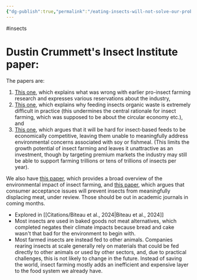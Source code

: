```yaml
---
{"dg-publish":true,"permalink":"/eating-insects-will-not-solve-our-problems/","created":"2025-10-23T17:42:42.422+01:00","updated":"2025-10-23T18:06:08.634+01:00"}
---
```


#insects 

# Dustin Crummett's Insect Institute paper:
The papers are:

1. [This one](https://www.nature.com/articles/s44264-024-00042-0), which explains what was wrong with earlier pro-insect farming research and expresses various reservations about the industry,
2. [This one](https://www.sciencedirect.com/science/article/pii/S235255092400191X), which explains why feeding insects organic waste is extremely difficult in practice (this undermines the central rationale for insect farming, which was supposed to be about the circular economy etc.), and
3. [This one](https://www.sciencedirect.com/science/article/pii/S2949824424001587), which argues that it will be hard for insect-based feeds to be economically competitive, leaving them unable to meaningfully address environmental concerns associated with soy or fishmeal. (This limits the growth potential of insect farming and leaves it unattractive as an investment, though by targeting premium markets the industry may still be able to support farming trillions or tens of trillions of insects per year).

We also have [this paper](https://ecoevorxiv.org/repository/view/6919/), which provides a broad overview of the environmental impact of insect farming, and [this paper](https://ecoevorxiv.org/repository/view/6920/), which argues that consumer acceptance issues will prevent insects from meaningfully displacing meat, under review. Those should be out in academic journals in coming months.

- Explored in [[Citations/Biteau et al., 2024\|Biteau et al., 2024]]
- Most insects are used in baked goods not meat alternatives, which completed negates their climate impacts because bread and cake wasn't that bad for the environment to begin with.
- Most farmed insects are instead fed to other animals. Companies rearing insects at scale generally rely on materials that could be fed directly to other animals or used by other sectors, and, due to practical challenges, this is not likely to change in the future. Instead of saving the world, insect farming mostly adds an inefficient and expensive layer to the food system we already have.

